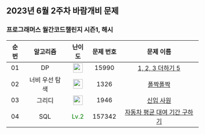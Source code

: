 ## 2023년 6월 2주차 바람개비 문제

### 프로그래머스 월간코드챌린지 시즌1, 해시

| 순번 | 알고리즘 | 난이도 | 문제 번호 | 문제 이름 |
| :-----: | :-----: | :-----: | :-----: | :-----: |
| 01 | DP | <img height="25px" width="25px" src="https://static.solved.ac/tier_small/9.svg"/> | 15990 | [1, 2, 3 더하기 5](https://www.acmicpc.net/problem/15990) |
| 02 | 너비 우선 탐색 | <img height="25px" width="25px" src="https://static.solved.ac/tier_small/9.svg"/> | 1326 | [폴짝폴짝](https://www.acmicpc.net/problem/1326) |
| 03 | 그리디 | <img height="25px" width="25px" src="https://static.solved.ac/tier_small/10.svg"/> | 1946 | [신입 사원](https://www.acmicpc.net/problem/1946) |
| 04 | SQL | <span style="color:green"> Lv.2 </span> | 157342 | [자동차 평균 대여 기간 구하기](https://school.programmers.co.kr/learn/courses/30/lessons/157342) |
